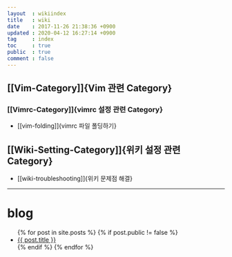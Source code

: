 ```yaml
---
layout  : wikiindex
title   : wiki
date    : 2017-11-26 21:38:36 +0900
updated : 2020-04-12 16:27:14 +0900
tag     : index
toc     : true
public  : true
comment : false
---
```


## [[Vim-Category]]{Vim 관련 Category}

### [[Vimrc-Category]]{vimrc 설정 관련 Category}

* [[vim-folding]]{vimrc 파일 폴딩하기}

##  [[Wiki-Setting-Category]]{위키 설정 관련 Category}

* [[wiki-troubleshooting]]{위키 문제점 해결} 


---

# blog
<div>
    <ul>
{% for post in site.posts %}
    {% if post.public != false %}
        <li>
            <a class="post-link" href="{{ post.url | prepend: site.baseurl }}">
                {{ post.title }}
            </a>
        </li>
    {% endif %}
{% endfor %}
    </ul>
</div>

